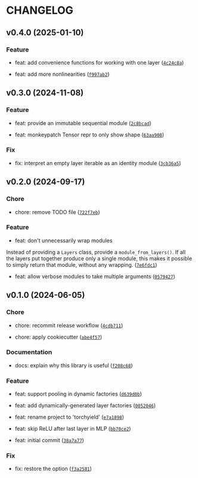 # CHANGELOG



## v0.4.0 (2025-01-10)

### Feature

* feat: add convenience functions for working with one layer ([`4c24c8a`](https://github.com/kalekundert/torchyield/commit/4c24c8a90b33ac12ef2b670efdb632c77f63744b))

* feat: add more nonlinearities ([`f997ab2`](https://github.com/kalekundert/torchyield/commit/f997ab2ec810188f62574d5814c814836c6dd007))


## v0.3.0 (2024-11-08)

### Feature

* feat: provide an immutable sequential module ([`2c8bcad`](https://github.com/kalekundert/torchyield/commit/2c8bcad1e6d09e52c0336abebe706971317eed1d))

* feat: monkeypatch Tensor repr to only show shape ([`63aa908`](https://github.com/kalekundert/torchyield/commit/63aa908726dd72c689175598b76b10c919a5a2f8))

### Fix

* fix: interpret an empty layer iterable as an identity module ([`3cb36a5`](https://github.com/kalekundert/torchyield/commit/3cb36a5d337bad2cf998716b91edcb7cec11bc5f))


## v0.2.0 (2024-09-17)

### Chore

* chore: remove TODO file ([`722f7eb`](https://github.com/kalekundert/torchyield/commit/722f7eb8043ada3b6ad6daf8d7de5ab614c3596c))

### Feature

* feat: don&#39;t unnecessarily wrap modules

Instead of providing a `Layers` class, provide a `module_from_layers()`.
If all the layers put together produce only a single module, this makes
it possible to simply return that module, without any wrapping. ([`7e6fdc1`](https://github.com/kalekundert/torchyield/commit/7e6fdc1596423d974267dc47c53d350c40104fb1))

* feat: allow verbose modules to take multiple arguments ([`0579427`](https://github.com/kalekundert/torchyield/commit/05794276b7e8a555e81db00bcf8fe42a183b4118))


## v0.1.0 (2024-06-05)

### Chore

* chore: recommit release workflow ([`4cdb711`](https://github.com/kalekundert/torchyield/commit/4cdb711c6f974e4567bba551736701872df42d17))

* chore: apply cookiecutter ([`abe4f57`](https://github.com/kalekundert/torchyield/commit/abe4f57b742d14a1445ad81e623f70fb3fc7d128))

### Documentation

* docs: explain why this library is useful ([`f208c68`](https://github.com/kalekundert/torchyield/commit/f208c68522fe917701be7f8446210668f42be542))

### Feature

* feat: support pooling in dynamic factories ([`d639d0b`](https://github.com/kalekundert/torchyield/commit/d639d0be893aa836da68b17e0f5369b9ed987b8f))

* feat: add dynamically-generated layer factories ([`0052046`](https://github.com/kalekundert/torchyield/commit/005204632e36ac2b9487109ed2f15844ab85688e))

* feat: rename project to &#39;torchyield&#39; ([`e7a1898`](https://github.com/kalekundert/torchyield/commit/e7a1898085062758c2eeb00bae87e9ba07562730))

* feat: skip ReLU after last layer in MLP ([`bb70ce2`](https://github.com/kalekundert/torchyield/commit/bb70ce2d3bd3dccf7db4cd85accf29ef1126b809))

* feat: initial commit ([`38a7a77`](https://github.com/kalekundert/torchyield/commit/38a7a77dd33d538863840b002b391dfc892efd12))

### Fix

* fix: restore the  option ([`f3a2581`](https://github.com/kalekundert/torchyield/commit/f3a25817b1b95f0ed33fd6f8f8e14ef9be3587c7))

